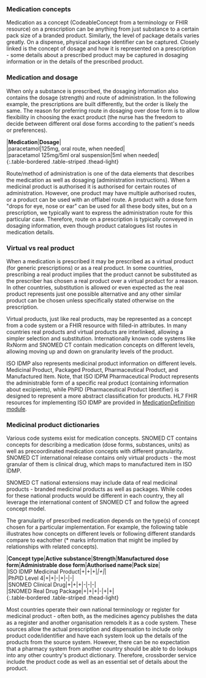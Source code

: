 ### Medication concepts

Medication as a concept (CodeableConcept from a terminology or FHIR resource) on a prescription can be anything from just substance to a certain pack size of a branded product. Similarly, the level of package details varies greatly. On a dispense, physical package identifier can be captured. Closely linked is the concept of dosage and how it is represented on a prescription - some details about a prescribed product may be captured in dosaging information or in the details of the prescribed product.

### Medication and dosage

When only a substance is prescribed, the dosaging information also contains the dosage (strength) and route of administration. In the following example, the prescriptions are built differently, but the order is likely the same. The reason for preferring route in dosaging over dose form is to allow flexibility in choosing the exact product (the nurse has the freedom to decide between different oral dose forms according to the patient's needs or preferences).  
  
|**Medication**|**Dosage**|  
|paracetamol|125mg, oral route, when needed|  
|paracetamol 125mg/5ml oral suspension|5ml when needed|  
{:.table-bordered .table-striped .thead-light}  

Route/method of administration is one of the data elements that describes the medication as well as dosaging (administration instructions). When a medicinal product is authorised it is authorised for certain routes of administration. However, one product may have multiple authorised routes, or a product can be used with an offlabel route. A product with a dose form "drops for eye, nose or ear" can be used for all these body sites, but on a prescription, we typically want to express the administration route for this particular case. Therefore, route on a prescription is typically conveyed in dosaging information, even though product catalogues list routes in medication details.  

### Virtual vs real product

When a medication is prescribed it may be prescribed as a virtual product (for generic prescriptions) or as a real product. In some countries, prescribing a real product implies that the product cannot be substituted as the prescriber has chosen a real product over a virtual product for a reason. In other countries, substitution is allowed or even expected as the real product represents just one possible alternative and any other similar product can be chosen unless specifically stated otherwise on the prescription.  

Virtual products, just like real products, may be represented as a concept from a code system or a FHIR resource with filled-in attributes. In many countries real products and virtual products are interlinked, allowing a simpler selection and substitution. Internationally known code systems like RxNorm and SNOMED CT contain medication concepts on different levels, allowing moving up and down on granularity levels of the product.  

ISO IDMP also represents medicinal product information on different levels. Medicinal Product, Packaged Product, Pharmaceutical Product, and Manufactured Item. Note, that ISO IDPM Pharmaceutical Product represents the administrable form of a specific real product (containing information about excipients), while PhPID (Pharmaceutical Product Identifier) is designed to represent a more abstract classification for products. HL7 FHIR resources for implementing ISO IDMP are provided in [MedicationDefinition module](https://www.hl7.org/fhir/R5/medication-definition-module.html).   

### Medicinal product dictionaries

Various code systems exist for medication concepts. 
SNOMED CT contains concepts for describing a medication (dose forms, substances, units) as well as precoordinated medication concepts with different granularity. SNOMED CT international release contains only virtual products - the most granular of them is clinical drug, which maps to manufactured item in ISO IDMP.

SNOMED CT national extensions may include data of real medicinal products - branded medicinal products as well as packages. While codes for these national products would be different in each country, they all leverage the international content of SNOMED CT and follow the agreed concept model.  

The granularity of prescribed medication depends on the type(s) of concept chosen for a particular implementation. For example, the following table illustrates how concepts on different levels or following different standards compare to eachother (* marks information that might be implied by relationships with related concepts).

|**Concept type**|**Active substance**|**Strength**|**Manufactured dose form**|**Administrable dose form**|**Authorised name**|**Pack size**|  
|ISO IDMP Medicinal Product|+|+|+|*|+|*|  
|PhPID Level 4|+|+|-|+|-|-|  
|SNOMED Clinical Drug|+|+|+|-|-|-|  
|SNOMED Real Drug Package|+|+|+|-|+|+|  
{:.table-bordered .table-striped .thead-light}


Most countries operate their own national terminology or register for medicinal product - often both, as the medicines agency publishes the data as a register and another organisation remodels it as a code system. These sources allow the actual prescription and dispensation to include only product code/identifier and have each system look up the details of the products from the source system. However, there can be no expectation that a pharmacy system from another country should be able to do lookups into any other country's product dictionary. Therefore, crossborder service include the product code as well as an essential set of details about the product.